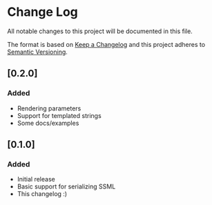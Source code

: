 # Change Log
All notable changes to this project will be documented in this file.

The format is based on [Keep a Changelog](http://keepachangelog.com/)
and this project adheres to [Semantic Versioning](http://semver.org/).

## [0.2.0]
### Added
- Rendering parameters
- Support for templated strings
- Some docs/examples

## [0.1.0]
### Added
- Initial release
- Basic support for serializing SSML
- This changelog :)
